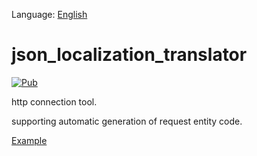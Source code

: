 Language: [English](README.md)

# json_localization_translator
[![Pub](https://img.shields.io/pub/v/mx_http.svg?style=flat-square)](https://pub.dartlang.org/packages/mx_http)

http connection tool.

supporting automatic generation of request entity code.

[Example](example/mx_http_example.dart)